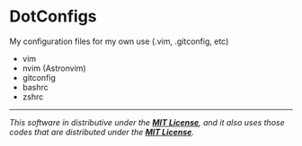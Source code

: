 # DotConfigs
My configuration files for my own use  (.vim, .gitconfig, etc)

- vim
- nvim (Astronvim)
- gitconfig
- bashrc
- zshrc
---

_This software in distributive under the __[MIT License](./LICENSE)__, and it also uses those codes that are distributed under the __[MIT License](./LICENSE)__._
